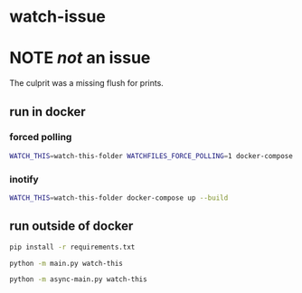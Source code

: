# watch-issue

# NOTE _not_ an issue
The culprit was a missing flush for prints.

## run in docker
### forced polling
```bash
WATCH_THIS=watch-this-folder WATCHFILES_FORCE_POLLING=1 docker-compose up --build
```
### inotify
```bash
WATCH_THIS=watch-this-folder docker-compose up --build
```

## run outside of docker
```bash
pip install -r requirements.txt

python -m main.py watch-this

python -m async-main.py watch-this
```
